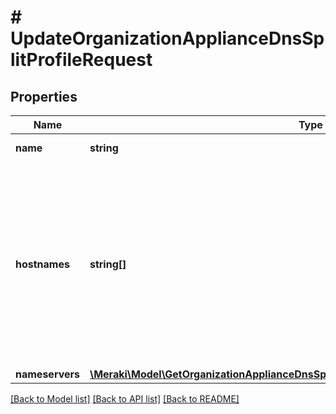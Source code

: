 # # UpdateOrganizationApplianceDnsSplitProfileRequest

## Properties

Name | Type | Description | Notes
------------ | ------------- | ------------- | -------------
**name** | **string** | Name of profile | [optional]
**hostnames** | **string[]** | The hostname patterns to match for redirection. For more information on Split DNS hostname pattern formatting, please consult the Split DNS KB. | [optional]
**nameservers** | [**\Meraki\Model\GetOrganizationApplianceDnsSplitProfiles200ResponseInnerNameservers**](GetOrganizationApplianceDnsSplitProfiles200ResponseInnerNameservers.md) |  | [optional]

[[Back to Model list]](../../README.md#models) [[Back to API list]](../../README.md#endpoints) [[Back to README]](../../README.md)
